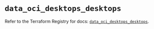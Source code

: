 # `data_oci_desktops_desktops`

Refer to the Terraform Registry for docs: [`data_oci_desktops_desktops`](https://registry.terraform.io/providers/oracle/oci/6.18.0/docs/data-sources/desktops_desktops).
